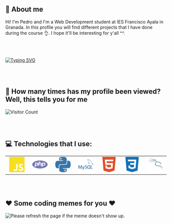 ## 📢 About me
Hi! I'm Pedro and I'm a Web Development student at IES Francisco Ayala in Granada. In this profile you will find different projects that I have done during the course 👌. I hope it'll be interesting for y'all ^^.

</br></br>

[![Typing SVG](https://readme-typing-svg.demolab.com?font=Fira+Code&size=29&duration=1600&pause=5000&width=435&lines=Thanks+for+stalking+me+%3C3)](https://git.io/typing-svg)

</br></br>

## 👀 How many times has my profile been viewed? Well, this tells you for me
![Visitor Count](https://profile-counter.glitch.me/pedroespigares/count.svg)

</br></br>

## 💻 Technologies that I use:
<table>
  <tr>
    <td align="center" width="96">
        <img src="./img/javascript.svg" width="48" height="48" alt="JavaScrip" />
    </td>
    <td align="center" width="96">
        <img src="./img/php.svg" width="48" height="48" alt="PHP" />
    </td>
    <td align="center" width="96">
        <img src="./img/python.svg" width="48" height="48" alt="Python" />
    </td>
    <td align="center" width="96">
        <img src="./img/mysql.svg" width="48" height="48" alt="MySql" />
    </td>
    <td align="center" width="96">
        <img src="./img/html.svg" width="48" height="48" alt="HTML" />
    </td>
    <td align="center" width="96">
        <img src="./img/css.svg" width="48" height="48" alt="CSS" />
    </td>
    <td align="center" width="96">
        <img src="./img/kali.svg" width="48" height="48" alt="Kali Linux" />
    </td>
  </tr>
 </table>
 
 </br></br>

## ❤ Some coding memes for you ❤
<img src='https://random-memer.herokuapp.com/' title="Meme" alt="Please refresh the page if the meme doesn't show up." style="width:50%;height:50%">
